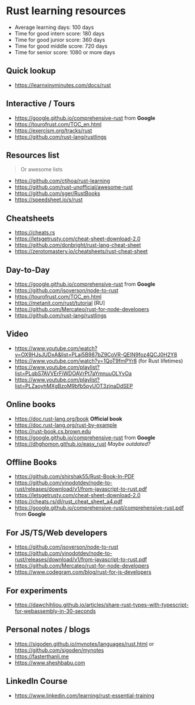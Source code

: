 # Rust learning resources

- Average learning days: 100 days
- Time for good intern score: 180 days
- Time for good junior score: 360 days
- Time for good middle score: 720 days
- Time for senior score: 1080 or more days

## Quick lookup

- <https://learnxinyminutes.com/docs/rust>

## Interactive / Tours

- <https://google.github.io/comprehensive-rust> from **Google**
- <https://tourofrust.com/TOC_en.html>
- <https://exercism.org/tracks/rust>
- <https://github.com/rust-lang/rustlings>

## Resources list

> Or awesome lists

- <https://github.com/ctjhoa/rust-learning>
- <https://github.com/rust-unofficial/awesome-rust>
- <https://github.com/sger/RustBooks>
- <https://speedsheet.io/s/rust>

## Cheatsheets

- <https://cheats.rs>
- <https://letsgetrusty.com/cheat-sheet-download-2.0>
- <https://github.com/donbright/rust-lang-cheat-sheet>
- <https://zerotomastery.io/cheatsheets/rust-cheat-sheet>

## Day-to-Day

- <https://google.github.io/comprehensive-rust> from **Google**
- <https://github.com/jsoverson/node-to-rust>
- <https://tourofrust.com/TOC_en.html>
- <https://metanit.com/rust/tutorial> \[RU\]
- <https://github.com/Mercateo/rust-for-node-developers>
- <https://github.com/rust-lang/rustlings>

## Video

- <https://www.youtube.com/watch?v=OX9HJsJUDxA&list=PLai5B987bZ9CoVR-QEIN9foz4QCJ0H2Y8>
- <https://www.youtube.com/watch?v=1QoT9fmPYr8> (for Rust lifetimes)
- <https://www.youtube.com/playlist?list=PLqbS7AVVErFiWDOAVrPt7aYmnuuOLYvOa>
- <https://www.youtube.com/playlist?list=PLZaoyhMXgBzoM9bfb5pyUOT3zjnaDdSEP>

## Online books

- <https://doc.rust-lang.org/book> **Official book**
- <https://doc.rust-lang.org/rust-by-example>
- <https://rust-book.cs.brown.edu>
- <https://google.github.io/comprehensive-rust> from **Google**
- <https://dhghomon.github.io/easy_rust> *Maybe outdated?*

## Offline Books

- <https://github.com/shirshak55/Rust-Book-In-PDF>
- <https://github.com/vinodotdev/node-to-rust/releases/download/v1/from-javascript-to-rust.pdf>
- <https://letsgetrusty.com/cheat-sheet-download-2.0>
- <https://cheats.rs/dl/rust_cheat_sheet_a4.pdf>
- <https://google.github.io/comprehensive-rust/comprehensive-rust.pdf> from **Google**

## For JS/TS/Web developers

- <https://github.com/jsoverson/node-to-rust>
- <https://github.com/vinodotdev/node-to-rust/releases/download/v1/from-javascript-to-rust.pdf>
- <https://github.com/Mercateo/rust-for-node-developers>
- <https://www.codegram.com/blog/rust-for-js-developers>

## For experiments

- <https://dawchihliou.github.io/articles/share-rust-types-with-typescript-for-webassembly-in-30-seconds>

## Personal notes / blogs

- <https://sigoden.github.io/mynotes/languages/rust.html> or <https://github.com/sigoden/mynotes>
- <https://fasterthanli.me>
- <https://www.sheshbabu.com>

## LinkedIn Course

- <https://www.linkedin.com/learning/rust-essential-training>
